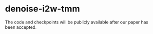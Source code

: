 # denoise-i2w-tmm
The code and checkpoints will be publicly available after our paper has been accepted.
